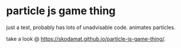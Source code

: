 # particle js game thing

just a test, probably has lots of unadvisable code.
animates particles.

take a look @ https://skodamat.github.io/particle-js-game-thing/.
